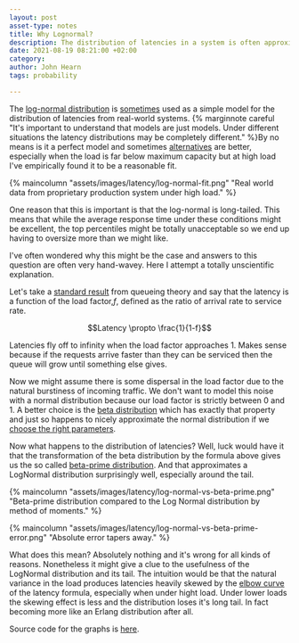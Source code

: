 ```yaml
---
layout: post
asset-type: notes
title: Why Lognormal?
description: The distribution of latencies in a system is often approximately log-normal. Why?
date: 2021-08-19 08:21:00 +02:00
category: 
author: John Hearn
tags: probability

---
```


The [log-normal distribution](https://en.wikipedia.org/wiki/Log-normal_distribution) is [sometimes](https://www.semanticscholar.org/paper/What-Do-You-Mean-Revisiting-Statistics-for-Web-Time-Ciemiewicz/65162028a420dbefdcb71c6def616e4aa1b126b1?p2df) used as a simple model for the distribution of latencies from real-world systems. {% marginnote careful "It's important to understand that models are just models. Under different situations the latency distributions may be completely different." %}By no means is it a perfect model and sometimes [alternatives](https://newrelic.com/blog/best-practices/expected-distributions-website-response-times) are better, especially when the load is far below maximum capacity but at high load I've empirically found it to be a reasonable fit.

{% maincolumn "assets/images/latency/log-normal-fit.png" "Real world data from proprietary production system under high load." %}

One reason that this is important is that the log-normal is long-tailed. This means that while the average response time under these conditions might be excellent, the top percentiles might be totally unacceptable so we end up having to oversize more than we might like.

I've often wondered why this might be the case and answers to this question are often very hand-wavey. Here I attempt a totally unscientific explanation.

Let's take a [standard result](https://erikbern.com/2018/03/27/waiting-time-load-factor-and-queueing-theory.html) from queueing theory and say that the latency is a function of the load factor,$f$, defined as the ratio of arrival rate to service rate.

$$Latency \propto \frac{1}{1-f}$$

Latencies fly off to infinity when the load factor approaches 1. Makes sense because if the requests arrive faster than they can be serviced then the queue will grow until something else gives.

Now we might assume there is some dispersal in the load factor due to the natural burstiness of incoming traffic. We don't want to model this noise with a normal distribution because our load factor is strictly between 0 and 1. A better choice is the [beta distribution](https://en.wikipedia.org/wiki/Beta_distribution) which has exactly that property and just so happens to nicely approximate the normal distribution if we [choose the right parameters](https://www.johndcook.com/blog/normal_approx_to_beta/).

Now what happens to the distribution of latencies? Well, luck would have it that the transformation of the beta distribution by the formula above gives us the so called [beta-prime distribution](https://en.wikipedia.org/wiki/Beta_prime_distribution). And that approximates a LogNormal distribution surprisingly well, especially around the tail.

{% maincolumn "assets/images/latency/log-normal-vs-beta-prime.png" "Beta-prime distribution compared to the Log Normal distribution by method of moments."  %}

{% maincolumn "assets/images/latency/log-normal-vs-beta-prime-error.png" "Absolute error tapers away."  %}

What does this mean? Absolutely nothing and it's wrong for all kinds of reasons. Nonetheless it might give a clue to the usefulness of the LogNormal distribution and its tail. The intuition would be that the natural variance in the load produces latencies heavily skewed by the [elbow curve](https://www.r-bloggers.com/2015/07/hockey-elbow-and-other-response-time-injuries/) of the latency formula, especially when under hight load. Under lower loads the skewing effect is less and the distribution loses it's long tail. In fact becoming more like an Erlang distribution after all.

Source code for the graphs is [here](https://github.com/johnhearn/notebooks/blob/master/beta-prime.ipynb).
